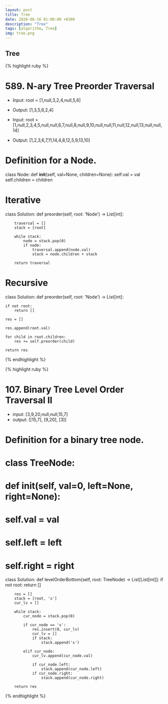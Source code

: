 ```yaml
---
layout: post
title: Tree
date: 2020-06-16 01:00:00 +0300
description: "Tree"
tags: [algorithm, Tree]
img: tree.png
---
```


## Tree

{% highlight ruby %}

# 589. N-ary Tree Preorder Traversal

* Input: root = [1,null,3,2,4,null,5,6]
* Output: [1,3,5,6,2,4]

* Input: root = [1,null,2,3,4,5,null,null,6,7,null,8,null,9,10,null,null,11,null,12,null,13,null,null,14]
* Output: [1,2,3,6,7,11,14,4,8,12,5,9,13,10]

# Definition for a Node.
class Node:
    def __init__(self, val=None, children=None):
        self.val = val
        self.children = children

# Iterative
class Solution:
    def preorder(self, root: 'Node') -> List[int]:
        
        traversal = []
        stack = [root]
        
        while stack:
            node = stack.pop(0)
            if node:
                traversal.append(node.val) 
                stack = node.children + stack
        
        return traversal

# Recursive
class Solution:
    def preorder(self, root: 'Node') -> List[int]:

    if not root:
        return []
    
    res = []

    res.append(root.val)

    for child in root.children:
        res += self.preorder(child)
    
    return res
            
{% endhighlight %}



{% highlight ruby %}

# 107. Binary Tree Level Order Traversal II

* input: [3,9,20,null,null,15,7]
* output: [[15,7], [9,20], [3]]

# Definition for a binary tree node.
# class TreeNode:
#     def __init__(self, val=0, left=None, right=None):
#         self.val = val
#         self.left = left
#         self.right = right
class Solution:
    def levelOrderBottom(self, root: TreeNode) -> List[List[int]]:
        if not root:
            return []
        
        res = []
        stack = [root, 's']
        cur_lv = []
        
        while stack:
            cur_node = stack.pop(0)
            
            if cur_node == 's':
                res.insert(0, cur_lv)        
                cur_lv = []
                if stack:
                    stack.append('s')
            
            elif cur_node:
                cur_lv.append(cur_node.val)
                
                if cur_node.left:
                    stack.append(cur_node.left)
                if cur_node.right:
                    stack.append(cur_node.right)
        
        return res



{% endhighlight %}
